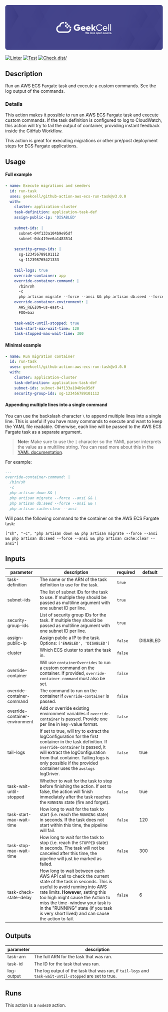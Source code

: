 [![Geek Cell GmbH](https://raw.githubusercontent.com/geekcell/.github/main/geekcell-github-banner.png)](https://www.geekcell.io/)

[![Linter](https://github.com/geekcell/github-action-aws-ecs-run-task/actions/workflows/linter.yaml/badge.svg)](https://github.com/geekcell/github-action-aws-ecs-run-task/actions/workflows/linter.yaml)
[![Test](https://github.com/geekcell/github-action-aws-ecs-run-task/actions/workflows/test.yaml/badge.svg)](https://github.com/geekcell/github-action-aws-ecs-run-task/actions/workflows/test.yaml)
[![Check dist/](https://github.com/geekcell/github-action-aws-ecs-run-task/actions/workflows/check-dist.yaml/badge.svg)](https://github.com/geekcell/github-action-aws-ecs-run-task/actions/workflows/check-dist.yaml)

<!-- action-docs-description -->
## Description

Run an AWS ECS Fargate task and execute a custom commands. See the log output of the commands.
<!-- action-docs-description -->

### Details
This action makes it possible to run an AWS ECS Fargate task and execute custom commands. If the task definition
is configured to log to CloudWatch, this action will try to tail the output of container, providing instant feedback inside
the GitHub Workflow.

This action is great for executing migrations or other pre/post deployment steps for ECS Fargate applications.

## Usage

#### Full example
``` yaml
- name: Execute migrations and seeders
  id: run-task
  uses: geekcell/github-action-aws-ecs-run-task@v3.0.0
  with:
    cluster: application-cluster
    task-definition: application-task-def
    assign-public-ip: 'DISABLED'

    subnet-ids: |
      subnet-04f133a104b9e95df
      subnet-0dc419ee6a1483514

    security-group-ids: |
      sg-123456789101112
      sg-112398765421333

    tail-logs: true
    override-container: app
    override-container-command: |
      /bin/sh
      -c
      php artisan migrate --force --ansi && php artisan db:seed --force --ansi
    override-container-environment: |
      AWS_REGION=us-east-1
      FOO=baz

    task-wait-until-stopped: true
    task-start-max-wait-time: 120
    task-stopped-max-wait-time: 300
```

#### Minimal example
``` yaml
- name: Run migration container
  id: run-task
  uses: geekcell/github-action-aws-ecs-run-task@v3.0.0
  with:
    cluster: application-cluster
    task-definition: application-task-def
    subnet-ids: subnet-04f133a104b9e95df
    security-group-ids: sg-123456789101112
```

#### Appending multiple lines into a single command

You can use the backslash character `\` to append multiple lines into a single line. This is useful if you have many
commands to execute and want to keep the YAML file readable. Otherwise, each line will be passed to the AWS ECS Fargate
task as a separate argument.

> **Note:** Make sure to use the `|` character so the YAML parser interprets the value as a multiline string.
> You can read more about this in the [YAML documentation](https://yaml.org/spec/1.2/spec.html#id2794534).

For example:

``` yaml
...
override-container-command: |
  /bin/sh
  -c
  php artisan down && \
  php artisan migrate --force --ansi && \
  php artisan db:seed --force --ansi && \
  php artisan cache:clear --ansi
```

Will pass the following command to the container on the AWS ECS Fargate task:
```
["sh", "-c", "php artisan down && php artisan migrate --force --ansi && php artisan db:seed --force --ansi && php artisan cache:clear --ansi"]
```

<!-- action-docs-inputs -->
## Inputs

| parameter | description | required | default |
| --- | --- | --- | --- |
| task-definition | The name or the ARN of the task definition to use for the task. | `true` |  |
| subnet-ids | The list of subnet IDs for the task to use. If multiple they should be passed as multiline argument with one subnet ID per line. | `true` |  |
| security-group-ids | List of security group IDs for the task. If multiple they should be passed as multiline argument with one subnet ID per line. | `true` |  |
| assign-public-ip | Assign public a IP to the task. Options: `['ENABLED', 'DISABLED']` | `false` | DISABLED |
| cluster | Which ECS cluster to start the task in. | `false` |  |
| override-container | Will use `containerOverrides` to run a custom command on the container. If provided, `override-container-command` must also be set. | `false` |  |
| override-container-command | The command to run on the container if `override-container` is passed. | `false` |  |
| override-container-environment | Add or override existing environment variables if `override-container` is passed. Provide one per line in key=value format. | `false` |  |
| tail-logs | If set to true, will try to extract the logConfiguration for the first container in the task definition. If `override-container` is passed, it will extract the logConfiguration from that container. Tailing logs is only possible if the provided container uses the `awslogs` logDriver. | `false` | true |
| task-wait-until-stopped | Whether to wait for the task to stop before finishing the action. If set to false, the action will finish immediately after the task reaches the `RUNNING` state (fire and forget). | `false` | true |
| task-start-max-wait-time | How long to wait for the task to start (i.e. reach the `RUNNING` state) in seconds. If the task does not start within this time, the pipeline will fail. | `false` | 120 |
| task-stop-max-wait-time | How long to wait for the task to stop (i.e. reach the `STOPPED` state) in seconds. The task will not be canceled after this time, the pipeline will just be marked as failed. | `false` | 300 |
| task-check-state-delay | How long to wait between each AWS API call to check the current state of the task in seconds. This is useful to avoid running into AWS rate limits. **However**, setting this too high might cause the Action to miss the time-window your task is in the "RUNNING" state (if you task is very short lived) and can cause the action to fail. | `false` | 6 |
<!-- action-docs-inputs -->

<!-- action-docs-outputs -->
## Outputs

| parameter | description |
| --- | --- |
| task-arn | The full ARN for the task that was ran. |
| task-id | The ID for the task that was ran. |
| log-output | The log output of the task that was ran, if `tail-logs` and `task-wait-until-stopped` are set to true. |
<!-- action-docs-outputs -->

<!-- action-docs-runs -->
## Runs

This action is a `node20` action.
<!-- action-docs-runs -->
